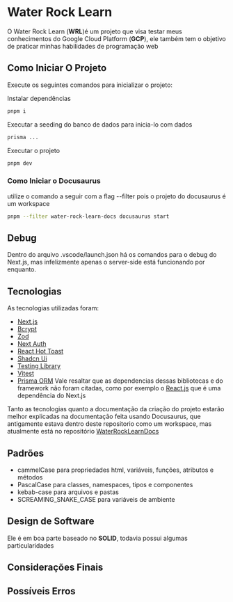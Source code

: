 # Water Rock Learn

O Water Rock Learn (**WRL**)é um projeto que visa testar meus conhecimentos do Google Cloud Platform (**GCP**), ele também tem o objetivo de praticar minhas habilidades de programação web

## Como Iniciar O Projeto

Execute os seguintes comandos para inicializar o projeto:

Instalar dependências 
```Bash
pnpm i
```
Executar a seeding do banco de dados para inicia-lo com dados 
```Bash
prisma ...
```
Executar o projeto
```Bash
pnpm dev
```

### Como Iniciar o Docusaurus

utilize o comando a seguir com a flag --filter pois o projeto do docusaurus é um workspace
```Bash
pnpm --filter water-rock-learn-docs docusaurus start
```

## Debug

Dentro do arquivo .vscode/launch.json há os comandos para o debug do Next.js, mas infelizmente apenas o server-side está funcionando por enquanto.

## Tecnologias

As tecnologias utilizadas foram:
- [Next.js](https://nextjs.org/)
- [Bcrypt](https://github.com/kelektiv/node.bcrypt.js)
- [Zod](https://zod.dev/)
- [Next Auth](https://next-auth.js.org/)
- [React Hot Toast](https://react-hot-toast.com/)
- [Shadcn Ui](https://ui.shadcn.com/)
- [Testing Library](https://testing-library.com/)
- [Vitest](https://vitest.dev/)
- [Prisma ORM](https://www.prisma.io/orm)
Vale resaltar que as dependencias dessas bibliotecas e do framework não foram citadas, como por exemplo o [React.js](https://pt-br.legacy.reactjs.org/) que é uma dependência do Next.js

Tanto as tecnologias quanto a documentação da criação do projeto estarão melhor explicadas na documentação feita usando Docusaurus, que antigamente estava dentro deste repositorio como um workspace, mas atualmente está no repositório [WaterRockLearnDocs](https://github.com/Paulo-V-Developer34/WaterRockLearnDocs)

## Padrões

- cammelCase para propriedades html, variáveis, funções, atributos e métodos
- PascalCase para classes, namespaces, tipos e componentes
- kebab-case para arquivos e pastas
- SCREAMING_SNAKE_CASE para variáveis de ambiente

## Design de Software

Ele é em boa parte baseado no **SOLID**, todavia possui algumas particularidades

## Considerações Finais

## Possíveis Erros